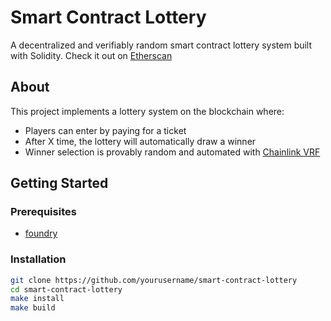 # Smart Contract Lottery

A decentralized and verifiably random smart contract lottery system built with Solidity. Check it out on [Etherscan](https://sepolia.etherscan.io/address/0xbca7b3ac35eb848c88e86e5503c0cff2c31598c8/)

## About

This project implements a lottery system on the blockchain where:

- Players can enter by paying for a ticket
- After X time, the lottery will automatically draw a winner
- Winner selection is provably random and automated with [Chainlink VRF](https://vrf.chain.link)

## Getting Started

### Prerequisites

- [foundry](https://getfoundry.sh/)

### Installation

```bash
git clone https://github.com/yourusername/smart-contract-lottery
cd smart-contract-lottery
make install
make build
```
